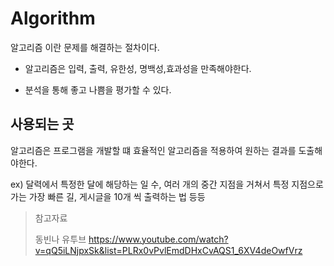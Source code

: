 # Algorithm

알고리즘 이란 문제를 해결하는 절차이다.

-   알고리즘은 입력, 출력, 유한성, 명백성,효과성을 만족해야한다.

-   분석을 통해 좋고 나쁨을 평가할 수 있다.

## 사용되는 곳

알고리즘은 프로그램을 개발할 떄 효율적인 알고리즘을 적용하여 원하는 결과를 도출해야한다.

ex) 달력에서 특정한 달에 해당하는 일 수, 여러 개의 중간 지점을 거쳐서 특정 지점으로 가는 가장 빠른 길, 게시글을 10개 씩 출력하는 법 등등

> 참고자료
>
> 동빈나 유투브
> https://www.youtube.com/watch?v=qQ5iLNjpxSk&list=PLRx0vPvlEmdDHxCvAQS1_6XV4deOwfVrz
